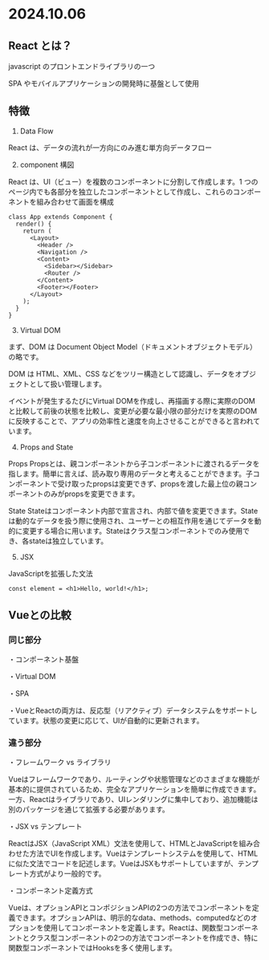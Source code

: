 # 2024.10.06

## React とは？

javascript のプロントエンドライブラリの一つ

SPA やモバイルアプリケーションの開発時に基盤として使用

## 特徴

1. Data Flow

React は、データの流れが一方向にのみ進む単方向データフロー

2. component 構図

React は、UI（ビュー）を複数のコンポーネントに分割して作成します。1 つのページ内でも各部分を独立したコンポーネントとして作成し、これらのコンポーネントを組み合わせて画面を構成

```React
class App extends Component {
  render() {
    return (
      <Layout>
        <Header />
        <Navigation />
        <Content>
          <Sidebar></Sidebar>
          <Router />
        </Content>
        <Footer></Footer>
      </Layout>
    );
  }
}
```

3. Virtual DOM

まず、DOM は Document Object Model（ドキュメントオブジェクトモデル）の略です。

DOM は HTML、XML、CSS などをツリー構造として認識し、データをオブジェクトとして扱い管理します。


イベントが発生するたびにVirtual DOMを作成し、再描画する際に実際のDOMと比較して前後の状態を比較し、変更が必要な最小限の部分だけを実際のDOMに反映することで、アプリの効率性と速度を向上させることができると言われています。

4.  Props and State


Props
Propsとは、親コンポーネントから子コンポーネントに渡されるデータを指します。簡単に言えば、読み取り専用のデータと考えることができます。子コンポーネントで受け取ったpropsは変更できず、propsを渡した最上位の親コンポーネントのみがpropsを変更できます。

State
Stateはコンポーネント内部で宣言され、内部で値を変更できます。Stateは動的なデータを扱う際に使用され、ユーザーとの相互作用を通じてデータを動的に変更する場合に用います。Stateはクラス型コンポーネントでのみ使用でき、各stateは独立しています。


5. JSX

JavaScriptを拡張した文法

```
const element = <h1>Hello, world!</h1>;
```

## Vueとの比較

### 同じ部分
・コンポーネント基盤

・Virtual DOM 

・SPA

・VueとReactの両方は、反応型（リアクティブ）データシステムをサポートしています。状態の変更に応じて、UIが自動的に更新されます。

### 違う部分

・フレームワーク vs ライブラリ

Vueはフレームワークであり、ルーティングや状態管理などのさまざまな機能が基本的に提供されているため、完全なアプリケーションを簡単に作成できます。一方、Reactはライブラリであり、UIレンダリングに集中しており、追加機能は別のパッケージを通じて拡張する必要があります。

・JSX vs テンプレート

ReactはJSX（JavaScript XML）文法を使用して、HTMLとJavaScriptを組み合わせた方法でUIを作成します。Vueはテンプレートシステムを使用して、HTMLに似た文法でコードを記述します。VueはJSXもサポートしていますが、テンプレート方式がより一般的です。


・コンポーネント定義方式

Vueは、オプションAPIとコンポジションAPIの2つの方法でコンポーネントを定義できます。オプションAPIは、明示的なdata、methods、computedなどのオプションを使用してコンポーネントを定義します。Reactは、関数型コンポーネントとクラス型コンポーネントの2つの方法でコンポーネントを作成でき、特に関数型コンポーネントではHooksを多く使用します。